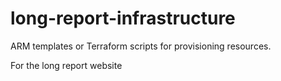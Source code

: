 # long-report-infrastructure
ARM templates or Terraform scripts for provisioning resources.

For the long report website